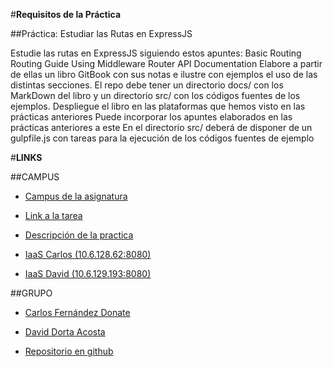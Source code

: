 #__Requisitos de la Práctica__

##Práctica: Estudiar las Rutas en ExpressJS

Estudie las rutas en ExpressJS siguiendo estos apuntes:
Basic Routing
Routing Guide
Using Middleware
Router API Documentation
Elabore a partir de ellas un libro GitBook con sus notas e ilustre con ejemplos el uso de las distintas secciones.
El repo debe tener un directorio docs/ con los MarkDown del libro y un directorio src/ con los códigos fuentes de los ejemplos.
Despliegue el libro en las plataformas que hemos visto en las prácticas anteriores
Puede incorporar los apuntes elaborados en las prácticas anteriores a este
En el directorio src/ deberá de disponer de un gulpfile.js con tareas para la ejecución de los códigos fuentes de ejemplo

#__LINKS__

##CAMPUS

* [Campus de la asignatura](https://campusvirtual.ull.es/1617/course/view.php?id=1136)

* [Link a la tarea](https://campusvirtual.ull.es/1617/mod/workshop/view.php?id=187029)

* [Descripción de la practica](https://casianorodriguezleon.gitbooks.io/ull-esit-1617/practicas/practicalearningrouting.html)

* [IaaS Carlos (10.6.128.62:8080)](http://10.6.128.62:8082/)

* [IaaS David (10.6.129.193:8080)](http://10.6.129.193:8082/)



##GRUPO

* [Carlos Fernández Donate](https://charly-poket.github.io)

* [David Dorta Acosta](https://alu0100851236.github.io/)

* [Repositorio en github](https://github.com/ULL-ESIT-DSI-1617/estudiar-las-rutas-en-expressjs-carlos-david-35l2-2.git)
